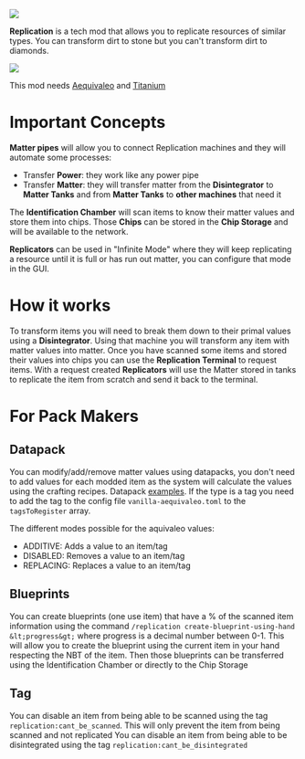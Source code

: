 
![](https://i.imgur.com/aTW6Oau.png)

**Replication** is a tech mod that allows you to replicate resources of similar types. You can transform dirt to stone but you can't transform dirt to diamonds.

![](https://imgur.com/CzWVTZI.png)

This mod needs [Aequivaleo](https://www.curseforge.com/minecraft/mc-mods/aequivaleo) and [Titanium](https://www.curseforge.com/minecraft/mc-mods/titanium)

# Important Concepts
**Matter pipes** will allow you to connect Replication machines and they will automate some processes:
* Transfer **Power**: they work like any power pipe
* Transfer **Matter**: they will transfer matter from the **Disintegrator** to **Matter Tanks** and from **Matter Tanks** to **other machines** that need it

The **Identification Chamber** will scan items to know their matter values and store them into chips. Those **Chips** can be stored in the **Chip Storage** and will be available to the network.

**Replicators** can be used in "Infinite Mode" where they will keep replicating a resource until it is full or has run out matter, you can configure that mode in the GUI.

# How it works
To transform items you will need to break them down to their primal values using a **Disintegrator**. Using that machine you will transform any item with matter values into matter. Once you have scanned some items and stored their values into chips you can use the **Replication Terminal** to request items. With a request created **Replicators** will use the Matter stored in tanks to replicate the item from scratch and send it back to the terminal.

# For Pack Makers
## Datapack
You can modify/add/remove matter values using datapacks, you don't need to add values for each modded item as the system will calculate the values using the crafting recipes. Datapack [examples](https://github.com/Buuz135/Replication/tree/master/src/generated/resources/data/replication/aequivaleo/value/general).
If the type is a tag you need to add the tag to the config file `vanilla-aequivaleo.toml` to the `tagsToRegister` array.

The different modes possible for the aquivaleo values:
* ADDITIVE: Adds a value to an item/tag
* DISABLED: Removes a value to an item/tag
* REPLACING: Replaces a value to an item/tag

## Blueprints
You can create blueprints (one use item) that have a % of the scanned item information using the command `/replication create-blueprint-using-hand &lt;progress&gt;` where progress is a decimal number between 0-1. This will allow you to create the blueprint using the current item in your hand respecting the NBT of the item. Then those blueprints can be transferred using the Identification Chamber or directly to the Chip Storage
## Tag
You can disable an item from being able to be scanned using the tag `replication:cant_be_scanned`. This will only prevent the item from being scanned and not replicated
You can disable an item from being able to be disintegrated using the tag `replication:cant_be_disintegrated`